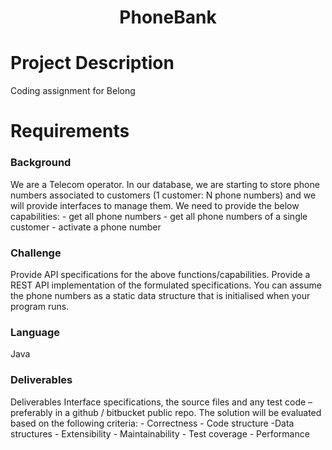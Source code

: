 <h1 align="center">PhoneBank</h1>

# Project Description 

Coding assignment for Belong

# Requirements


<h3 align="left">Background</h3>
We are a Telecom operator. In our database, we are starting to store phone numbers
associated to customers (1 customer: N phone numbers) and we will provide
interfaces to manage them.
We need to provide the below capabilities:
- get all phone numbers
- get all phone numbers of a single customer
- activate a phone number

<h3 align="left">Challenge</h3>
Provide API specifications for the above functions/capabilities.
Provide a REST API implementation of the formulated specifications.
You can assume the phone numbers as a static data structure that is initialised when
your program runs.

<h3 align="left">Language</h3>
Java

<h3 align="left">Deliverables</h3>
Deliverables
Interface specifications, the source files and any test code – preferably in a github /
bitbucket public repo.
The solution will be evaluated based on the following criteria:
- Correctness
- Code structure
-Data structures
- Extensibility
- Maintainability
- Test coverage
- Performance